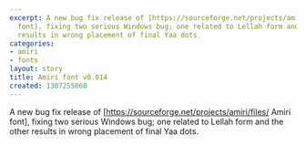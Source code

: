 ```yaml
---
excerpt: A new bug fix release of [https://sourceforge.net/projects/amiri/files/ Amiri
  font], fixing two serious Windows bug; one related to Lellah form and the other
  results in wrong placement of final Yaa dots.
categories:
- amiri
- fonts
layout: story
title: Amiri font v0.014
created: 1307255060
---
```

A new bug fix release of [https://sourceforge.net/projects/amiri/files/ Amiri font], fixing two serious Windows bug; one related to Lellah form and the other results in wrong placement of final Yaa dots.
